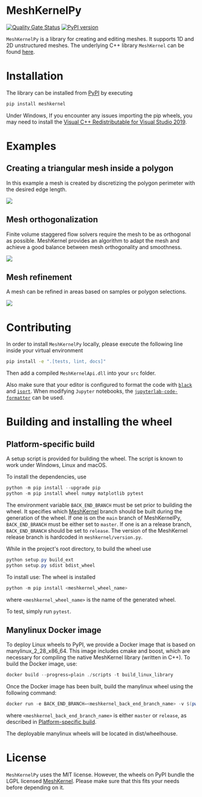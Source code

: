 # MeshKernelPy

[![Quality Gate Status](https://sonarcloud.io/api/project_badges/measure?project=Deltares_MeshKernelPy&metric=alert_status)](https://sonarcloud.io/dashboard?id=Deltares_MeshKernelPy)
[![PyPI version](https://badge.fury.io/py/meshkernel.svg)](https://badge.fury.io/py/meshkernel)

`MeshKernelPy` is a library for creating and editing meshes.
It supports 1D and 2D unstructured meshes.
The underlying C++ library `MeshKernel` can be found [here](https://github.com/Deltares/MeshKernel).

# Installation

The library can be installed from [PyPI](https://pypi.org/project/meshkernel/) by executing

```bash
pip install meshkernel
```

Under Windows, If you encounter any issues importing the pip wheels, you may need to install the [Visual C++ Redistributable for Visual Studio 2019](https://docs.microsoft.com/en-us/cpp/windows/latest-supported-vc-redist?view=msvc-170).

# Examples

## Creating a triangular mesh inside a polygon

In this example a mesh is created by discretizing the polygon perimeter with the desired edge length.

![](https://raw.githubusercontent.com/Deltares/MeshKernelPy/main/docs/images/TriangularMeshInPolygon.jpg)

## Mesh orthogonalization

Finite volume staggered flow solvers require the mesh to be as orthogonal as possible.
MeshKernel provides an algorithm to adapt the mesh and achieve a good balance between mesh orthogonality and smoothness.

![](https://raw.githubusercontent.com/Deltares/MeshKernelPy/main/docs/images/MeshOrthogonalization.jpg)

## Mesh refinement

A mesh can be refined in areas based on samples or polygon selections.

![](https://raw.githubusercontent.com/Deltares/MeshKernelPy/main/docs/images/GridRefinement.jpg)

# Contributing

In order to install `MeshKernelPy` locally, please execute the following line inside your virtual environment

```bash
pip install -e ".[tests, lint, docs]"
```

Then add a compiled `MeshKernelApi.dll` into your `src` folder.

Also make sure that your editor is configured to format the code with [`black`](https://black.readthedocs.io/en/stable/) and [`isort`](https://pycqa.github.io/isort/).
When modifying `Jupyter` notebooks, the [`jupyterlab-code-formatter`](https://jupyterlab-code-formatter.readthedocs.io/en/latest/installation.html) can be used.

# Building and installing the wheel

## Platform-specific build

A setup script is provided for building the wheel. The script is known to work under Windows, Linux and macOS.

To install the dependencies, use

```powershell
python -m pip install --upgrade pip
python -m pip install wheel numpy matplotlib pytest

```

The environment variable `BACK_END_BRANCH` must be set prior to building the wheel. It specifies which [MeshKernel](https://github.com/Deltares/MeshKernel) branch should be built during the generation of the wheel. If one is on the `main` branch of MeshKernelPy, `BACK_END_BRANCH` must be either set to `master`. If one is an a release branch, `BACK_END_BRANCH` should be set to `release`. The version of the MeshKernel release branch is hardcoded in `meshkernel/version.py`.

While in the project's root directory, to build the wheel use

```powershell
python setup.py build_ext
python setup.py sdist bdist_wheel
```

To install use:
The wheel is installed

```powershell
python -m pip install <meshkernel_wheel_name>
```

where `<meshkernel_wheel_name>` is the name of the generated wheel.

To test, simply run `pytest`.

## Manylinux Docker image

To deploy Linux wheels to PyPI, we provide a Docker image that is based on manylinux_2_28_x86_64.
This image includes cmake and boost, which are necessary for compiling the native MeshKernel library (written in C++).
To build the Docker image, use:

```powershell
docker build --progress=plain ./scripts -t build_linux_library
```

Once the Docker image has been built, build the manylinux wheel using the following command:

```powershell
docker run -e BACK_END_BRANCH=<meshkernel_back_end_branch_name> -v $(pwd):/root --rm build_linux_library
```

where `<meshkernel_back_end_branch_name>` is either `master` or `release`, as described in [Platform-specific build](#platform-specific-build).

The deployable manylinux wheels will be located in dist/wheelhouse.

# License

`MeshKernelPy` uses the MIT license.
However, the wheels on PyPI bundle the LGPL licensed [MeshKernel](https://github.com/Deltares/MeshKernel).
Please make sure that this fits your needs before depending on it.
